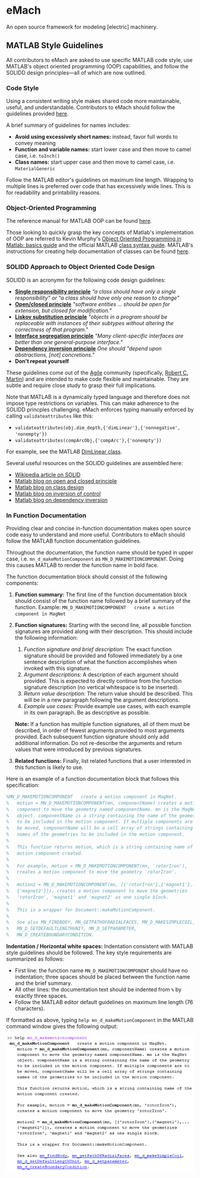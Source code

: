 # eMach
An open source framework for modeling [electric] machinery.

## MATLAB Style Guidelines

All contributors to eMach are asked to use specific MATLAB code style, use MATLAB's object oriented programming (OOP) capabilities, and follow the SOLIDD design principles&mdash;all of which are now outlined.

### Code Style
Using a consistent writing style makes shared code more maintainable, useful, and understandable. Contributors to eMach should follow the guidelines provided [here](https://www.mathworks.com/matlabcentral/fileexchange/46056-matlab-style-guidelines-2-0). 

A brief summary of guidelines for names includes:
- **Avoid using excessively short names:** instead, favor full words to convey meaning
- **Function and variable names:** start lower case and then move to camel case, i.e. `toInch()`
- **Class names:** start upper case and then move to camel case, i.e. `MaterialGeneric`


Follow the MATLAB editor's guidelines on maximum line length. Wrapping to multiple lines is preferred over code that has excessively wide lines. This is for readability and printability reasons.

### Object-Oriented Programming
The reference manual for MATLAB OOP can be found [here](https://www.mathworks.com/help/pdf_doc/matlab/matlab_oop.pdf).

Those looking to quickly grasp the key concepts of Matlab's implementation of OOP are referred to Kevin Murphy's [Object Oriented Programming in Matlab: basics guide](https://www.cs.ubc.ca/~murphyk/Software/matlabTutorial/html/objectOriented.html) and the official MATLAB [class syntax guide](https://www.mathworks.com/help/matlab/class-syntax-guide.html). MATLAB's instructions for creating help documentation of classes can be found [here](https://www.mathworks.com/help/matlab/matlab_prog/create-help-for-classes.html).

### SOLIDD Approach to Object Oriented Code Design
SOLIDD is an acronymn for the following code design guidelines:

- [**Single responsibility principle**](https://web.archive.org/web/20150202200348/http://www.objectmentor.com/resources/articles/srp.pdf) _“a class should have only a single responsibility” or “a class should have only one reason to change”_
- [**Open/closed principle**](https://web.archive.org/web/20150905081105/http://www.objectmentor.com/resources/articles/ocp.pdf) _"software entities … should be open for extension, but closed for modification."_
- [**Liskov substitution principle**](https://web.archive.org/web/20150905081111/http://www.objectmentor.com/resources/articles/lsp.pdf) _"objects in a program should be replaceable with instances of their subtypes without altering the correctness of that program."_
- [**Interface segregation principle**](https://web.archive.org/web/20150905081110/http://www.objectmentor.com/resources/articles/isp.pdf) _"Many client-specific interfaces are better than one general-purpose interface."_
- [**Dependency inversion principle**](https://web.archive.org/web/20150905081103/http://www.objectmentor.com/resources/articles/dip.pdf) _One should "depend upon abstractions, [not] concretions."_
- **Don't repeat yourself**

These guidelines come out of the [Agile](https://en.wikipedia.org/wiki/Agile_software_development) community (specifically, [Robert C. Martin](https://en.wikipedia.org/wiki/Robert_C._Martin)) and are intended to make code flexible and maintainable. They are subtle and require close study to grasp their full implications.  

Note that MATLAB is a dynamically typed language and therefore does not impose type restrictions on variables. This can make adherence to the SOLIDD princples challenging. eMach enforces typing manually enforced by calling `validateattributes` like this:
- `validateattributes(obj.dim_depth,{'dimLinear'},{'nonnegative', 'nonempty'})`
- `validateattributes(compArcObj,{'compArc'},{'nonempty'})`

For example, see the MATLAB [DimLinear class](https://github.com/Severson-Group/eMach/blob/73293d352750b54190ffbddf509158881f4d8c1f/model_obj/dimensions/DimLinear.m).

Several useful resources on the SOLIDD guidelines are assembled here:
- [Wikipedia article on SOLID](https://en.wikipedia.org/wiki/SOLID)
- [Matlab blog on open and closed principle](https://blogs.mathworks.com/developer/2015/12/18/open-and-extensible/)
- [Matlab blog on class design](https://blogs.mathworks.com/developer/2016/01/16/making-code-usable-useful-and-testable/)
- [Matlab blog on inversion of control](https://blogs.mathworks.com/developer/2016/02/16/inversion-of-control/)
- [Matlab blog on dependency inversion](https://blogs.mathworks.com/developer/2016/02/24/dependency-injection/)

### In Function Documentation
Providing clear and concise in-function documentation makes open source code easy to understand and more useful. Contributors to eMach should follow the MATLAB function documentation guidelines.

Throughout the documentation, the function name should be typed in upper case, i.e. `mn_d_makeMotionComponent` as `MN_D_MAKEMOTIONCOMPONENT`. Doing this causes MATLAB to render the function name in bold face.

The function documentation block should consist of the following components:

1. **Function summary:** The first line of the function documentation block should consist of the function name followed by a brief summary of the function. Example: `MN_D_MAKEMOTIONCOMPONENT   create a motion component in MagNet`
2. **Function signatures:** Starting with the second line, all possible function signatures are provided along with their description. This should include the following information:
   1. *Function signature and brief description:* The exact function signature should be provided and followed immediately by a one sentence description of what the function accomplishes when invoked with this signature.
   2. *Argument descriptions:* A description of each argument should provided. This is expected to directly continue from the function signature description (no vertical whitespace is to be inserted).
   3. *Return value description:* The return value should be described. This will be in a new paragraph following the argument descriptions.
   4. *Example use cases:* Provide example use cases, with each example in its own paragraph. Be as descriptive as possible.
   
   **Note:** If a function has multiple function signatures, all of them must be described, in order of fewest arguments provided to most arguments provided. Each subsequent function signature should only add additional information. Do not re-describe the arguments and return values that were introduced by previous signatures.
3. **Related functions:** Finally, list related functions that a user interested in this function is likely to use.
 
Here is an example of a function documentation block that follows this specification:

```matlab
%MN_D_MAKEMOTIONCOMPONENT   create a motion component in MagNet.
%   motion = MN_D_MAKEMOTIONCOMPONENT(mn, componentName) creates a motion 
%   component to move the geometry named componentName. mn is the MagNet 
%   object. componentName is a string containing the name of the geometry 
%   to be included in the motion component. If multiple components are to 
%   be moved, componentName will be a cell array of strings containing 
%   names of the geometries to be included in the motion component.
%   
%   This function returns motion, which is a string containing name of the 
%   motion component created.
%
%   For example, motion = MN_D_MAKEMOTIONCOMPONENT(mn, 'rotorIron'), 
%   creates a motion component to move the geometry 'rotorIron'. 
%   
%   motion2 = MN_D_MAKEMOTIONCOMPONENT(mn, [{'rotorIron'},{'magnet1'},...
%   {'magnet2'}]), creates a motion component to move the geometries 
%   'rotorIron', 'magnet1' and 'magnet2' as one single block.
%
%   This is a wrapper for Document::makeMotionComponent.
%
%   See also MN_FINDBODY, MN_GETPATHOFRADIALFACES, MN_D_MAKESIMPLECOIL, 
%   MN_D_SETDEFAULTLENGTHUNIT, MN_D_SETPARAMETER, 
%   MN_D_CREATEBOUNDARYCONDITION.

```
**Indentation / Horizontal white spaces:**
Indentation consistent with MATLAB style guidelines should be followed.
The key style requirements are summarized as follows:
- First line: the function name `MN_D_MAKEMOTIONCOMPONENT` should have no indentation; three spaces should be placed between the function name and the brief summary. 
- All other lines: the documentation text should be indented from `%` by exactly three spaces.
- Follow the MATLAB editor default guidelines on maximum line length (76 characters).

If formatted as above, typing `help mn_d_makeMotionComponent` in the MATLAB command window gives the following output:

![image](./exampleMatlabHelp.PNG) 
